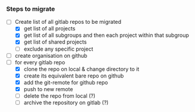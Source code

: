 ### Steps to migrate

- [ ] Create list of all gitlab repos to be migrated
    - [x] get list of all projects
    - [x] get list of all subgroups and then each project within that subgroup
    - [x] get list of shared projects
    - [ ] exclude any specific project
- [ ] create organisation on github
- [ ] for every gitlab repo
    - [x] clone the repo on local & change directory to it
    - [x] create its equivalent bare repo on github
    - [x] add the git-remote for github repo
    - [x] push to new remote
    - [ ] delete the repo from local (?)
    - [ ] archive the repository on gitlab (?)